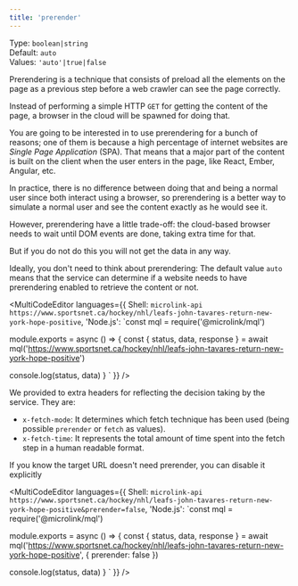 ```yaml
---
title: 'prerender'
---
```


Type: `boolean|string`<br/>
Default: `auto`<br/>
Values: `'auto'|true|false`

Prerendering is a technique that consists of preload all the elements on the page as a previous step before a web crawler can see the page correctly.

Instead of performing a simple HTTP `GET` for getting the content of the page, a browser in the cloud will be spawned for doing that.

You are going to be interested in to use prerendering for a bunch of reasons; one of them is because a high percentage of internet websites are *Single Page Application* (SPA). That means that a major part of the content is built on the client when the user enters in the page, like React, Ember, Angular, etc.

In practice, there is no difference between doing that and being a normal user since both interact using a browser, so prerendering is a better way to simulate a normal user and see the content exactly as he would see it.

However, prerendering have a little trade-off: the cloud-based browser needs to wait until DOM events are done, taking extra time for that.

But if you do not do this you will not get the data in any way.

Ideally, you don't need to think about prerendering: The default value `auto` means that the service can determine if a website needs to have prerendering enabled to retrieve the content or not.

<MultiCodeEditor languages={{
  Shell: `microlink-api https://www.sportsnet.ca/hockey/nhl/leafs-john-tavares-return-new-york-hope-positive`,
  'Node.js': `const mql = require('@microlink/mql')
 
module.exports = async () => {
  const { status, data, response } = await mql('https://www.sportsnet.ca/hockey/nhl/leafs-john-tavares-return-new-york-hope-positive')
  
  console.log(status, data)
}
  `
  }} 
/>

We provided to extra headers for reflecting the decision taking by the service. They are:

- `x-fetch-mode`: It determines which fetch technique has been used (being possible `prerender` or `fetch` as values).
- `x-fetch-time`: It represents the total amount of time spent into the fetch step in a human readable format.

If you know the target URL doesn't need prerender, you can disable it explicitly

<MultiCodeEditor languages={{
  Shell: `microlink-api https://www.sportsnet.ca/hockey/nhl/leafs-john-tavares-return-new-york-hope-positive&prerender=false`,
  'Node.js': `const mql = require('@microlink/mql')
 
module.exports = async () => {
  const { status, data, response } = await mql('https://www.sportsnet.ca/hockey/nhl/leafs-john-tavares-return-new-york-hope-positive', { prerender: false })
  
  console.log(status, data)
}
  `
  }} 
/>
